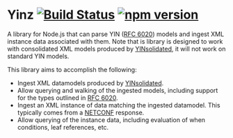# Yinz [![Build Status](https://travis-ci.org/128technology/yinz.svg?branch=master)](https://travis-ci.org/128technology/yinz) [![npm version](https://badge.fury.io/js/%40128technology%2Fyinz.svg)](https://badge.fury.io/js/%40128technology%2Fyinz) 

A library for Node.js that can parse YIN ([RFC 6020](https://tools.ietf.org/html/rfc6020)) models and ingest XML instance data associated with them.  Note that is library is designed to work with consolidated XML models produced by [YINsolidated](https://github.com/128technology/yinsolidated), it will not work on standard YIN models.

This library aims to accomplish the following:
* Ingest XML datamodels produced by [YINsolidated](https://github.com/128technology/yinsolidated).
* Allow querying and walking of the ingested models, including support for the types outlined in [RFC 6020](https://tools.ietf.org/html/rfc6020).
* Ingest an XML instance of data matching the ingested datamodel. This typically comes from a [NETCONF](https://tools.ietf.org/html/rfc6241) response.
* Allow querying of the instance data, including evaluation of when conditions, leaf references, etc.
